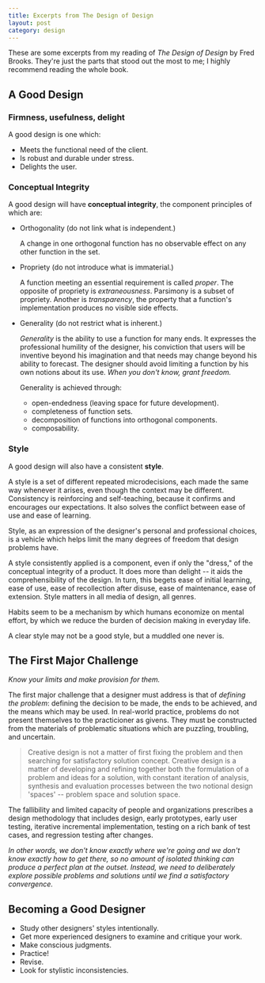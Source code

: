 ```yaml
---
title: Excerpts from The Design of Design
layout: post
category: design
---
```


These are some excerpts from my reading of *The Design of Design* by Fred
Brooks. They're just the parts that stood out the most to me; I highly recommend
reading the whole book.


A Good Design
----------------------------------------------------------------------

### Firmness, usefulness, delight

A good design is one which:

- Meets the functional need of the client.
- Is robust and durable under stress.
- Delights the user.

### Conceptual Integrity

A good design will have **conceptual integrity**, the component principles of
which are:

- Orthogonality (do not link what is independent.)

    A change in one orthogonal function has no observable effect on any other
    function in the set.

- Propriety (do not introduce what is immaterial.)

    A function meeting an essential requirement is called *proper*. The opposite
    of propriety is *extraneousness*. Parsimony is a subset of
    propriety. Another is *transparency*, the property that a function's
    implementation produces no visible side effects.

- Generality (do not restrict what is inherent.)

    *Generality* is the ability to use a function for many ends. It expresses
    the professional humility of the designer, his conviction that users will be
    inventive beyond his imagination and that needs may change beyond his
    ability to forecast. The designer should avoid limiting a function by his
    own notions about its use. *When you don't know, grant freedom.*

    Generality is achieved through:
    - open-endedness (leaving space for future development).
    - completeness of function sets.
    - decomposition of functions into orthogonal components.
    - composability.

### Style

A good design will also have a consistent **style**.

A style is a set of different repeated microdecisions, each made the same way
whenever it arises, even though the context may be different. Consistency is
reinforcing and self-teaching, because it confirms and encourages our
expectations. It also solves the conflict between ease of use and ease of
learning.

Style, as an expression of the designer's personal and professional choices, is
a vehicle which helps limit the many degrees of freedom that design problems
have.

A style consistently applied is a component, even if only the "dress," of the
conceptual integrity of a product. It does more than delight -- it aids the
comprehensibility of the design. In turn, this begets ease of initial learning,
ease of use, ease of recollection after disuse, ease of maintenance, ease of
extension. Style matters in all media of design, all genres.

Habits seem to be a mechanism by which humans economize on mental effort, by
which we reduce the burden of decision making in everyday life.

A clear style may not be a good style, but a muddled one never is.


The First Major Challenge
----------------------------------------------------------------------

*Know your limits and make provision for them.*

The first major challenge that a designer must address is that of *defining the
problem*: defining the decision to be made, the ends to be achieved, and the
means which may be used. In real-world practice, problems do not present
themselves to the practicioner as givens.  They must be constructed from the
materials of problematic situations which are puzzling, troubling, and
uncertain.

> Creative design is not a matter of first fixing the problem and then searching
> for satisfactory solution concept.  Creative design is a matter of developing
> and refining together both the formulation of a problem and ideas for a
> solution, with constant iteration of analysis, synthesis and evaluation
> processes between the two notional design 'spaces' -- problem space and
> solution space.

The fallibility and limited capacity of people and organizations prescribes a
design methodology that includes design, early prototypes, early user testing,
iterative incremental implementation, testing on a rich bank of test cases, and
regression testing after changes.

*In other words, we don't know exactly where we're going and we don't know
 exactly how to get there, so no amount of isolated thinking can produce a
 perfect plan at the outset. Instead, we need to deliberately explore possible
 problems and solutions until we find a satisfactory convergence.*


Becoming a Good Designer
----------------------------------------------------------------------

- Study other designers' styles intentionally.
- Get more experienced designers to examine and critique your work.
- Make conscious judgments.
- Practice!
- Revise.
- Look for stylistic inconsistencies.
